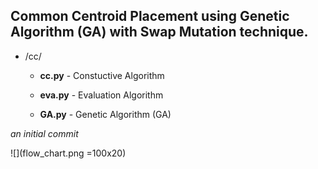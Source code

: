 ## Common Centroid Placement using Genetic Algorithm (GA) with Swap Mutation technique. 

* /cc/

    * **cc.py** - Constuctive Algorithm 

    * **eva.py** - Evaluation Algorithm 
    
    * **GA.py** - Genetic Algorithm (GA)

*an initial commit*


![](flow_chart.png =100x20)

